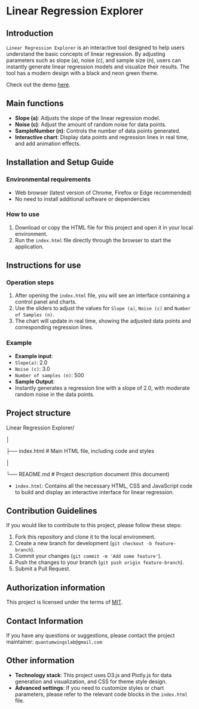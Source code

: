 # Linear Regression Explorer

## Introduction
`Linear Regression Explorer` is an interactive tool designed to help users understand the basic concepts of linear regression. By adjusting parameters such as slope (a), noise (c), and sample size (n), users can instantly generate linear regression models and visualize their results. The tool has a modern design with a black and neon green theme.

Check out the demo [here](https://quantumwings.github.io/Linear-Regression-Explorer/).

## Main functions
- **Slope (a)**: Adjusts the slope of the linear regression model.
- **Noise (c)**: Adjust the amount of random noise for data points.
- **SampleNumber (n)**: Controls the number of data points generated.
- **Interactive chart**: Display data points and regression lines in real time, and add animation effects.

## Installation and Setup Guide

### Environmental requirements
- Web browser (latest version of Chrome, Firefox or Edge recommended)
- No need to install additional software or dependencies

### How to use
1. Download or copy the HTML file for this project and open it in your local environment.
2. Run the `index.html` file directly through the browser to start the application.

## Instructions for use

### Operation steps
1. After opening the `index.html` file, you will see an interface containing a control panel and charts.
2. Use the sliders to adjust the values ​​for `Slope (a)`, `Noise (c)` and `Number of Samples (n)`.
3. The chart will update in real time, showing the adjusted data points and corresponding regression lines.

### Example
- **Example input**:
 - `Slope(a)`: 2.0
 - `Noise (c)`: 3.0
 - `Number of samples (n)`: 500
- **Sample Output**:
 - Instantly generates a regression line with a slope of 2.0, with moderate random noise in the data points.

## Project structure
Linear Regression Explorer/

│

├── index.html # Main HTML file, including code and styles

│

└── README.md # Project description document (this document)
- `index.html`: Contains all the necessary HTML, CSS and JavaScript code to build and display an interactive interface for linear regression.

## Contribution Guidelines
If you would like to contribute to this project, please follow these steps:
1. Fork this repository and clone it to the local environment.
2. Create a new branch for development (`git checkout -b feature-branch`).
3. Commit your changes (`git commit -m 'Add some feature'`).
4. Push the changes to your branch (`git push origin feature-branch`).
5. Submit a Pull Request.

## Authorization information
This project is licensed under the terms of [MIT](https://opensource.org/licenses/MIT).

## Contact Information
If you have any questions or suggestions, please contact the project maintainer: `quantumwingslab@gmail.com`

## Other information
- **Technology stack**: This project uses D3.js and Plotly.js for data generation and visualization, and CSS for theme style design.
- **Advanced settings**: If you need to customize styles or chart parameters, please refer to the relevant code blocks in the `index.html` file.
